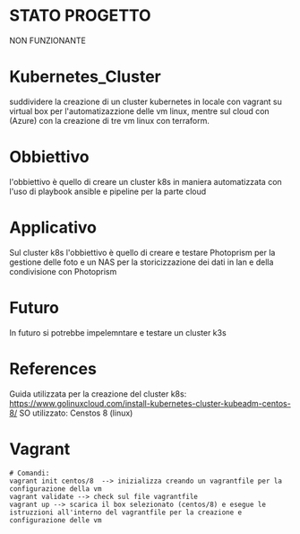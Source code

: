# STATO PROGETTO

NON FUNZIONANTE

# Kubernetes_Cluster

suddividere la creazione di un cluster kubernetes in locale con vagrant su virtual box per l'automatizazzione delle vm linux,
mentre sul cloud con (Azure) con la creazione di tre vm linux con terraform.

# Obbiettivo

l'obbiettivo è quello di creare un cluster k8s in maniera automatizzata con l'uso di playbook ansible e pipeline per la parte cloud

# Applicativo

Sul cluster k8s l'obbiettivo è quello di creare e testare Photoprism per la gestione delle foto e un NAS per la storicizzazione dei dati in lan e della condivisione con Photoprism

# Futuro

In futuro si potrebbe impelemntare e testare un cluster k3s 

# References

Guida utilizzata per la creazione del cluster k8s: https://www.golinuxcloud.com/install-kubernetes-cluster-kubeadm-centos-8/
SO utilizzato: Censtos 8 (linux)

# Vagrant
    # Comandi:
    vagrant init centos/8  --> inizializza creando un vagrantfile per la configurazione della vm
    vagrant validate --> check sul file vagrantfile
    vagrant up --> scarica il box selezionato (centos/8) e esegue le istruzzioni all'interno del vagrantfile per la creazione e configurazione delle vm
